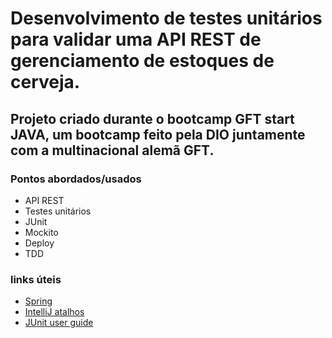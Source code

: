# Desenvolvimento de testes unitários para validar uma API REST de gerenciamento de estoques de cerveja.

## Projeto criado durante o bootcamp GFT start JAVA, um bootcamp feito pela DIO juntamente com a multinacional alemã GFT.

### Pontos abordados/usados

- API REST
- Testes unitários 
- JUnit
- Mockito
- Deploy 
- TDD


### links úteis

- [Spring](https://spring.io/)
- [IntelliJ atalhos](https://resources.jetbrains.com/storage/products/intellij-idea/docs/IntelliJIDEA_ReferenceCard.pdf)
- [JUnit user guide](https://junit.org/junit5/docs/current/user-guide/)
